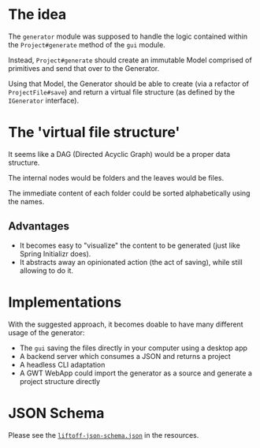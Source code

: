 # The idea
The ``generator`` module was supposed to handle the logic contained within the ``Project#generate`` method of the ``gui`` module.

Instead, ``Project#generate`` should create an immutable Model comprised of primitives and send that over to the Generator.

Using that Model, the Generator should be able to create (via a refactor of `ProjectFile#save`) and return a virtual file structure (as defined by the ``IGenerator`` interface).

# The 'virtual file structure'
It seems like a DAG (Directed Acyclic Graph) would be a proper data structure.

The internal nodes would be folders and the leaves would be files.

The immediate content of each folder could be sorted alphabetically using the names.

## Advantages
* It becomes easy to "visualize" the content to be generated (just like Spring Initializr does).
* It abstracts away an opinionated action (the act of saving), while still allowing to do it.

# Implementations
With the suggested approach, it becomes doable to have many different usage of the generator:
* The ``gui`` saving the files directly in your computer using a desktop app
* A backend server which consumes a JSON and returns a project
* A headless CLI adaptation
* A GWT WebApp could import the generator as a source and generate a project structure directly

# JSON Schema
Please see the [``liftoff-json-schema.json``](https://github.com/payne911/gdx-liftoff/blob/extracting-generator/generator/src/main/resources/json/liftoff-json-schema.json) in the resources.
